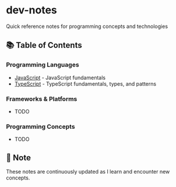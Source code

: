 # dev-notes

Quick reference notes for programming concepts and technologies

## 📚 Table of Contents

### Programming Languages
- [JavaScript](./javascript/README.md) - JavaScript fundamentals
- [TypeScript](./typescript/README.md) - TypeScript fundamentals, types, and patterns

### Frameworks & Platforms
- TODO

### Programming Concepts
- TODO

## 📝 Note

These notes are continuously updated as I learn and encounter new concepts.
